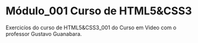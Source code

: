 # Módulo_001 Curso de HTML5&CSS3
 Exercicíos do curso de HTML5&CSS3_001 do Curso em Video com o professor Gustavo Guanabara.
